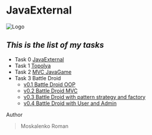 #      JavaExternal
![Logo](https://scontent.fiev13-1.fna.fbcdn.net/v/t1.0-9/70165106_860732564321975_4740862644527824896_n.jpg?_nc_cat=101&_nc_ohc=Rxh8_u4TMZUAX_qwRQC&_nc_ht=scontent.fiev13-1.fna&oh=a4a9a65634a44a0aed636c1b20c1a954&oe=5EC77E0B)
## *This is the list of my tasks*
- Task 0 [JavaExternal](https://github.com/Roma17072/JavaExternal)
- Task 1 [Topolya](https://github.com/Roma17072/JavaExternal02)
- Task 2 [MVC JavaGame](https://github.com/Roma17072/JavaExternal/tree/JavaGame)
- Task 3 Battle Droid
  * [v0.1 Battle Droid OOP](https://github.com/Roma17072/BattleDroid)
  * [v0.2 Battle Droid MVC](https://github.com/Roma17072/BattleDroid/tree/BattleDroidVer2)
  * [v0.3 Battle Droid with pattern strategy and factory](https://github.com/Roma17072/BattleDroid/tree/BattleDroidVer3)
  * [v0.4 Battle Droid with User and Admin](https://github.com/Roma17072/BattleDroid/tree/BattleDroidVer4)
 


Author
> Moskalenko Roman
